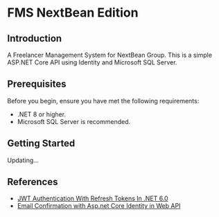 # FMS NextBean Edition

## Introduction
A Freelancer Management System for NextBean Group. This is a simple ASP.NET Core API using Identity and Microsoft SQL Server.

## Prerequisites
Before you begin, ensure you have met the following requirements:
* .NET 8 or higher.
* Microsoft SQL Server is recommended.

## Getting Started
Updating...

## References
* [JWT Authentication With Refresh Tokens In .NET 6.0](https://www.c-sharpcorner.com/article/jwt-authentication-with-refresh-tokens-in-net-6-0/)
* [Email Confirmation with Asp.net Core Identity in Web API](https://webtutorialstack.com/dot-net-framework/email-confirmation-with-asp-net-core-identity/)
